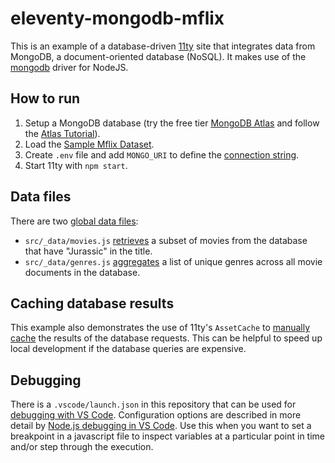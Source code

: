 # eleventy-mongodb-mflix

This is an example of a database-driven [11ty](https://www.11ty.dev/) site that integrates data from  MongoDB, a document-oriented database (NoSQL). It makes use of the [mongodb](https://www.npmjs.com/package/mongodb) driver for NodeJS.

## How to run

1. Setup a MongoDB database (try the free tier [MongoDB Atlas](https://www.mongodb.com/atlas) and follow the [Atlas Tutorial](https://www.mongodb.com/basics/mongodb-atlas-tutorial)).
2. Load the [Sample Mflix Dataset](https://www.mongodb.com/docs/atlas/sample-data/sample-mflix/).
3. Create `.env` file and add `MONGO_URI` to define the [connection string](https://www.mongodb.com/docs/manual/reference/connection-string/).
4. Start 11ty with `npm start`.

## Data files

There are two [global data files](https://www.11ty.dev/docs/data-global/):

- `src/_data/movies.js` [retrieves](https://www.mongodb.com/docs/drivers/node/current/fundamentals/crud/read-operations/retrieve/) a subset of movies from the database that have "Jurassic" in the title.
- `src/_data/genres.js` [aggregates](https://www.mongodb.com/docs/drivers/node/current/fundamentals/aggregation/) a list of unique genres across all movie documents in the database.

## Caching database results

This example also demonstrates the use of 11ty's `AssetCache` to [manually cache](https://www.11ty.dev/docs/plugins/fetch/#manually-store-your-own-data-in-the-cache) the results of the database requests. This can be helpful to speed up local development if the database queries are expensive.

## Debugging

There is a `.vscode/launch.json` in this repository that can be used for [debugging with VS Code](https://code.visualstudio.com/docs/editor/debugging). Configuration options are described in more detail by [Node.js debugging in VS Code](https://code.visualstudio.com/docs/nodejs/nodejs-debugging). Use this when you want to set a breakpoint in a javascript file to inspect variables at a particular point in time and/or step through the execution.
